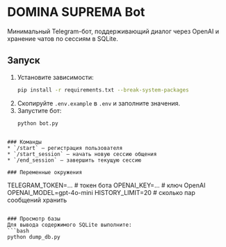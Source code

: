 # DOMINA SUPREMA Bot

Минимальный Telegram-бот, поддерживающий диалог через OpenAI и хранение чатов по сессиям в SQLite.

## Запуск

1. Установите зависимости:
   ```bash
   pip install -r requirements.txt --break-system-packages
   ```
2. Скопируйте `.env.example` в `.env` и заполните значения.
3. Запустите бот:
   ```bash
   python bot.py
```

### Команды
* `/start` — регистрация пользователя
* `/start_session` — начать новую сессию общения
* `/end_session` — завершить текущую сессию

### Переменные окружения

```
TELEGRAM_TOKEN=...  # токен бота
OPENAI_KEY=...      # ключ OpenAI
OPENAI_MODEL=gpt-4o-mini
HISTORY_LIMIT=20    # сколько пар сообщений хранить
```

### Просмотр базы
Для вывода содержимого SQLite выполните:
```bash
python dump_db.py
```

